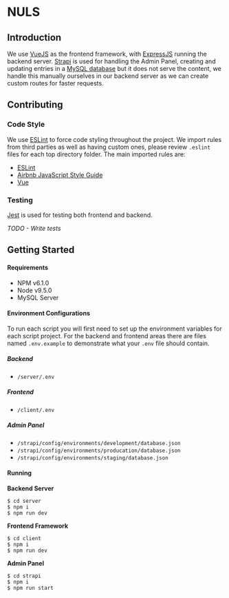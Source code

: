 # NULS

## Introduction
We use [VueJS](https://github.com/vuejs/vue) as the frontend framework, with [ExpressJS](https://github.com/expressjs/express)
running the backend server. [Strapi](https://github.com/strapi/strapi) is used for handling the Admin Panel, creating and 
updating entries in a [MySQL database](https://www.mysql.com/) but it does not serve the content, we handle this manually ourselves
in our backend server as we can create custom routes for faster requests.

## Contributing
### Code Style
We use [ESLint](https://github.com/eslint/eslint) to force code styling throughout the project. We import rules from third parties
as well as having custom ones, please review `.eslint` files for each top directory folder. The main imported rules are:
- [ESLint](https://eslint.org/docs/rules/)
- [Airbnb JavaScript Style Guide](https://github.com/airbnb/javascript)
- [Vue](https://github.com/vuejs/eslint-plugin-vue)

### Testing
[Jest](https://github.com/facebook/jest) is used for testing both frontend and backend.

_TODO - Write tests_


## Getting Started
#### Requirements
- NPM v6.1.0
- Node v9.5.0
- MySQL Server

#### Environment Configurations
To run each script you will first need to set up the environment variables for each script project. For the backend and frontend areas
there are files named `.env.example` to demonstrate what your `.env` file should contain.

##### Backend
- `/server/.env`

##### Frontend
- `/client/.env`

##### Admin Panel
- `/strapi/config/environments/development/database.json`
- `/strapi/config/environments/producation/database.json`
- `/strapi/config/environments/staging/database.json` 

#### Running
**Backend Server**
```$xslt
$ cd server
$ npm i
$ npm run dev
```
**Frontend Framework**
```$xslt
$ cd client
$ npm i
$ npm run dev
```
**Admin Panel**
```$xslt
$ cd strapi
$ npm i
$ npm run start
```
